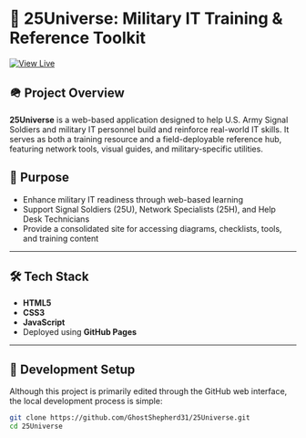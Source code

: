 # 📡 25Universe: Military IT Training & Reference Toolkit

[![View Live](https://img.shields.io/badge/Live_Site-25Universe-green?style=flat-square)](https://ghostshepherd31.github.io/25Universe/)

## 🪖 Project Overview

**25Universe** is a web-based application designed to help U.S. Army Signal Soldiers and military IT personnel build and reinforce real-world IT skills. It serves as both a training resource and a field-deployable reference hub, featuring network tools, visual guides, and military-specific utilities.

## 🎯 Purpose

- Enhance military IT readiness through web-based learning
- Support Signal Soldiers (25U), Network Specialists (25H), and Help Desk Technicians
- Provide a consolidated site for accessing diagrams, checklists, tools, and training content

---

## 🛠️ Tech Stack

- **HTML5**
- **CSS3**
- **JavaScript**
- Deployed using **GitHub Pages**

---

## 🔧 Development Setup

Although this project is primarily edited through the GitHub web interface, the local development process is simple:

```bash
git clone https://github.com/GhostShepherd31/25Universe.git
cd 25Universe
